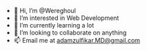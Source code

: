 - 👋 Hi, I’m @Wereghoul
- 👀 I’m interested in Web Development 
- 🌱 I’m currently learning a lot
- 💞️ I’m looking to collaborate on anything
- 📫 Email me at adamzulfikar.MD@gmail.com

<!---
Wereghoul/Wereghoul is a ✨ special ✨ repository because its `README.md` (this file) appears on your GitHub profile.
You can click the Preview link to take a look at your changes.
--->
